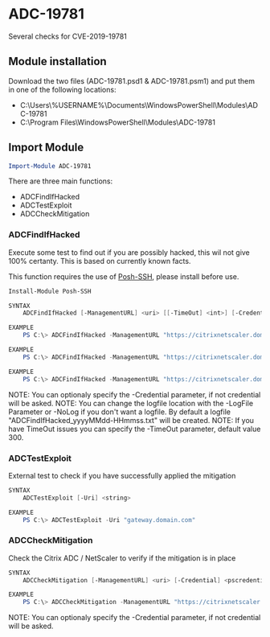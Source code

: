 # ADC-19781
Several checks for CVE-2019-19781


## Module installation 
Download the two files (ADC-19781.psd1 & ADC-19781.psm1) and put them in one of the following locations:
- C:\Users\\%USERNAME%\Documents\WindowsPowerShell\Modules\ADC-19781
- C:\Program Files\WindowsPowerShell\Modules\ADC-19781

## Import Module
```powershell
Import-Module ADC-19781
```

There are three main functions:
- ADCFindIfHacked
- ADCTestExploit
- ADCCheckMitigation

### ADCFindIfHacked
Execute some test to find out if you are possibly hacked, this wil not give 100% certanty.
This is based on currently known facts.

This function requires the use of [Posh-SSH](https://www.powershellgallery.com/packages/Posh-SSH), please install before use.

```powershell
Install-Module Posh-SSH
```

```powershell
SYNTAX
    ADCFindIfHacked [-ManagementURL] <uri> [[-TimeOut] <int>] [-Credential] <pscredential> [[-LogFile] <string>] [-NoLog]
```

```powershell
EXAMPLE
    PS C:\> ADCFindIfHacked -ManagementURL "https://citrixnetscaler.domain.local"
```
```powershell
EXAMPLE
    PS C:\> ADCFindIfHacked -ManagementURL "https://citrixnetscaler.domain.local" -LogFile C:\Temp\ADCFindIfHacked.log
```
```powershell
EXAMPLE
    PS C:\> ADCFindIfHacked -ManagementURL "https://citrixnetscaler.domain.local" -NoLog
```
NOTE: You can optionaly specify the -Credential <Credential> parameter, if not credential will be asked.
NOTE: You can change the logfile location with the -LogFile Parameter or -NoLog if you don't want a logfile. By default a logfile "ADCFindIfHacked_yyyyMMdd-HHmmss.txt" will be created.
NOTE: If you have TimeOut issues you can specify the -TimeOut parameter, default value 300.

### ADCTestExploit
External test to check if you have successfully applied the mitigation

```powershell
SYNTAX
    ADCTestExploit [-Uri] <string>
```

```powershell
EXAMPLE
    PS C:\> ADCTestExploit -Uri "gateway.domain.com"
```

### ADCCheckMitigation
Check the Citrix ADC / NetScaler to verify if the mitigation is in place

```powershell
SYNTAX
    ADCCheckMitigation [-ManagementURL] <uri> [-Credential] <pscredential>
```

```powershell
EXAMPLE
    PS C:\> ADCCheckMitigation -ManagementURL "https://citrixnetscaler.domain.local"
```
NOTE: You can optionaly specify the -Credential <Credential> parameter, if not credential will be asked.


